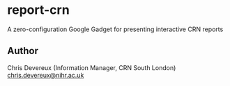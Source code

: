 # report-crn
A zero-configuration Google Gadget for presenting interactive CRN reports

## Author
Chris Devereux (Information Manager, CRN South London)
chris.devereux@nihr.ac.uk
